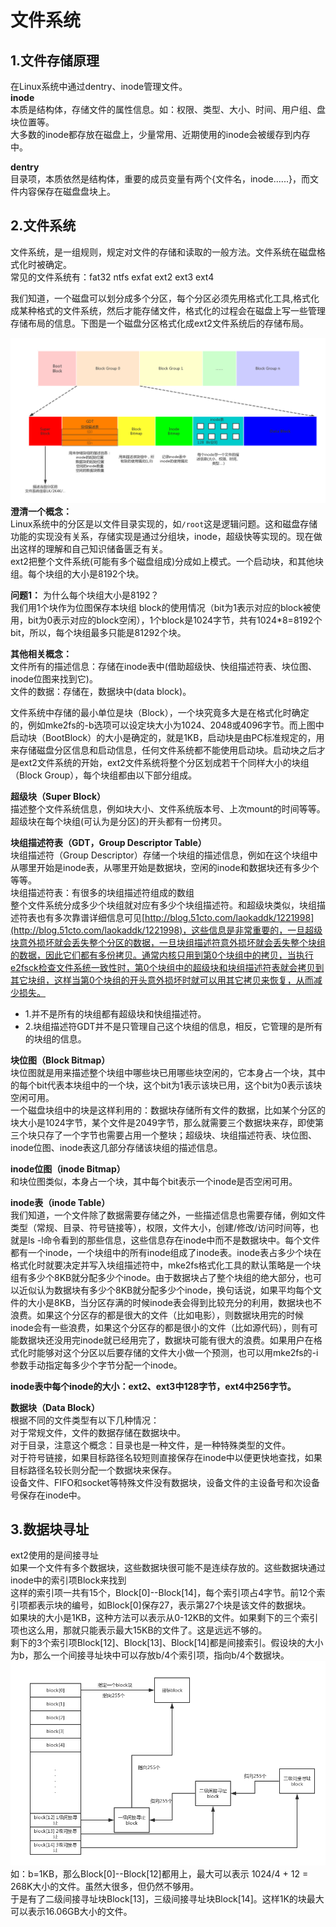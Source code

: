 # 文件系统
## 1.文件存储原理
在Linux系统中通过dentry、inode管理文件。<br>
__inode__<br>
本质是结构体，存储文件的属性信息。如：权限、类型、大小、时间、用户组、盘块位置等。<br>
大多数的inode都存放在磁盘上，少量常用、近期使用的inode会被缓存到内存中。<br>

__dentry__<br>
目录项，本质依然是结构体，重要的成员变量有两个{文件名，inode......}，而文件内容保存在磁盘盘块上。<br>

## 2.文件系统
文件系统，是一组规则，规定对文件的存储和读取的一般方法。文件系统在磁盘格式化时被确定。<br>
常见的文件系统有：fat32 ntfs exfat ext2 ext3 ext4<br>

我们知道，一个磁盘可以划分成多个分区，每个分区必须先用格式化工具,格式化成某种格式的文件系统，然后才能存储文件，格式化的过程会在磁盘上写一些管理存储布局的信息。下图是一个磁盘分区格式化成ext2文件系统后的存储布局。<br>

![fail](img/6.1.PNG)<br>
__澄清一个概念：__<br>Linux系统中的分区是以文件目录实现的，如``/root``这是逻辑问题。这和磁盘存储功能的实现没有关系，存储实现是通过分组块，inode，超级快等实现的。现在做出这样的理解和自己知识储备匮乏有关。<br>
ext2把整个文件系统(可能有多个磁盘组成)分成如上模式。一个启动块，和其他块组。每个块组的大小是8192个块。<br>

__问题1：__ 为什么每个块组大小是8192？<br>
我们用1个块作为位图保存本块组 block的使用情况（bit为1表示对应的block被使用，bit为0表示对应的block空闲），1个block是1024字节，共有1024*8=8192个bit，所以，每个块组最多只能是81292个块。<br>

__其他相关概念：__<br>
文件所有的描述信息：存储在inode表中(借助超级快、快组描述符表、块位图、inode位图来找到它)。<br>
文件的数据：存储在，数据块中(data block)。<br>


文件系统中存储的最小单位是块（Block），一个块究竟多大是在格式化时确定的，例如mke2fs的-b选项可以设定块大小为1024、2048或4096字节。而上图中启动块（BootBlock）的大小是确定的，就是1KB，启动块是由PC标准规定的，用来存储磁盘分区信息和启动信息，任何文件系统都不能使用启动块。启动块之后才是ext2文件系统的开始，ext2文件系统将整个分区划成若干个同样大小的块组（Block Group），每个块组都由以下部分组成。<br>


__超级块（Super Block）__<br> 描述整个文件系统信息，例如块大小、文件系统版本号、上次mount的时间等等。超级块在每个块组(可认为是分区)的开头都有一份拷贝。<br>


__块组描述符表（GDT，Group Descriptor Table）__ <br>
块组描述符（Group Descriptor）存储一个块组的描述信息，例如在这个块组中从哪里开始是inode表，从哪里开始是数据块，空闲的inode和数据块还有多少个等等。<br>
块组描述符表：有很多的块组描述符组成的数组<br>
整个文件系统分成多少个块组就对应有多少个块组描述符。和超级块类似，块组描述符表也有多次靠谱详细信息可见[http://blog.51cto.com/laokaddk/1221998](http://blog.51cto.com/laokaddk/1221998)，这些信息是非常重要的，一旦超级块意外损坏就会丢失整个分区的数据，一旦块组描述符意外损坏就会丢失整个块组的数据，因此它们都有多份拷贝。通常内核只用到第0个块组中的拷贝，当执行e2fsck检查文件系统一致性时，第0个块组中的超级块和块组描述符表就会拷贝到其它块组，这样当第0个块组的开头意外损坏时就可以用其它拷贝来恢复，从而减少损失。<br>
- 1.并不是所有的块组都有超级块和快组描述符。
- 2.块组描述符GDT并不是只管理自己这个块组的信息，相反，它管理的是所有的块组的信息。

__块位图（Block Bitmap）__<br>
块位图就是用来描述整个块组中哪些块已用哪些块空闲的，它本身占一个块，其中的每个bit代表本块组中的一个块，这个bit为1表示该块已用，这个bit为0表示该块空闲可用。<br>
一个磁盘块组中的块是这样利用的：数据块存储所有文件的数据，比如某个分区的块大小是1024字节，某个文件是2049字节，那么就需要三个数据块来存，即使第三个块只存了一个字节也需要占用一个整块；超级块、块组描述符表、块位图、inode位图、inode表这几部分存储该块组的描述信息。<br>


__inode位图（inode Bitmap）__<br> 和块位图类似，本身占一个块，其中每个bit表示一个inode是否空闲可用。<br>


__inode表（inode Table）__<br> 我们知道，一个文件除了数据需要存储之外，一些描述信息也需要存储，例如文件类型（常规、目录、符号链接等），权限，文件大小，创建/修改/访问时间等，也就是ls -l命令看到的那些信息，这些信息存在inode中而不是数据块中。每个文件都有一个inode，一个块组中的所有inode组成了inode表。inode表占多少个块在格式化时就要决定并写入块组描述符中，mke2fs格式化工具的默认策略是一个块组有多少个8KB就分配多少个inode。由于数据块占了整个块组的绝大部分，也可以近似认为数据块有多少个8KB就分配多少个inode，换句话说，如果平均每个文件的大小是8KB，当分区存满的时候inode表会得到比较充分的利用，数据块也不浪费。如果这个分区存的都是很大的文件（比如电影），则数据块用完的时候inode会有一些浪费，如果这个分区存的都是很小的文件（比如源代码），则有可能数据块还没用完inode就已经用完了，数据块可能有很大的浪费。如果用户在格式化时能够对这个分区以后要存储的文件大小做一个预测，也可以用mke2fs的-i参数手动指定每多少个字节分配一个inode。<br>

__inode表中每个inode的大小：ext2、ext3中128字节，ext4中256字节。__<br>


__数据块（Data Block）__<br> 根据不同的文件类型有以下几种情况：<br>
对于常规文件，文件的数据存储在数据块中。<br>
对于目录，注意这个概念：目录也是一种文件，是一种特殊类型的文件。<br>
对于符号链接，如果目标路径名较短则直接保存在inode中以便更快地查找，如果目标路径名较长则分配一个数据块来保存。<br>
设备文件、FIFO和socket等特殊文件没有数据块，设备文件的主设备号和次设备号保存在inode中。<br>

## 3.数据块寻址
ext2使用的是间接寻址<br>
如果一个文件有多个数据块，这些数据块很可能不是连续存放的。这些数据块通过inode中的索引项Block来找到<br>
这样的索引项一共有15个，Block[0]--Block[14]，每个索引项占4字节。前12个索引项都表示块的编号，如Block[0]保存27，表示第27个块是该文件的数据块。<br>
如果块的大小是1KB，这种方法可以表示从0-12KB的文件。如果剩下的三个索引项也这么用，那就只能表示最大15KB的文件了。这是远远不够的。<br>
剩下的3个索引项Block[12]、Block[13]、Block[14]都是间接索引。假设块的大小为b，那么一个间接寻址块中可以存放b/4个索引项，指向b/4个数据块。<br>
![fail](img/6.2.PNG)<br>
如：b=1KB，那么Block[0]--Block[12]都用上，最大可以表示 1024/4 + 12 = 268K大小的文件。虽然大很多，但仍然不够用。<br>
于是有了二级间接寻址块Block[13]，三级间接寻址块Block[14]。这样1K的块最大可以表示16.06GB大小的文件。<br>
